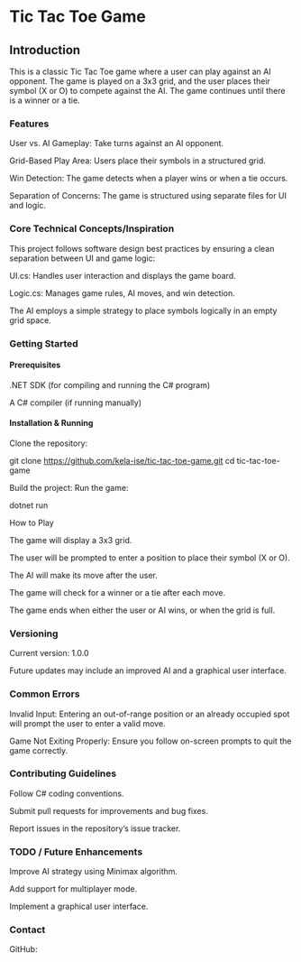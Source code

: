 # Tic Tac Toe Game

## Introduction
This is a classic Tic Tac Toe game where a user can play against an AI opponent. The game is played on a 3x3 grid, and the user places their symbol (X or O) to compete against the AI. The game continues until there is a winner or a tie.

### Features

User vs. AI Gameplay: Take turns against an AI opponent.

Grid-Based Play Area: Users place their symbols in a structured grid.

Win Detection: The game detects when a player wins or when a tie occurs.

Separation of Concerns: The game is structured using separate files for UI and logic.

### Core Technical Concepts/Inspiration

This project follows software design best practices by ensuring a clean separation between UI and game logic:

UI.cs: Handles user interaction and displays the game board.

Logic.cs: Manages game rules, AI moves, and win detection.

The AI employs a simple strategy to place symbols logically in an empty grid space.

### Getting Started

#### Prerequisites

.NET SDK (for compiling and running the C# program)

A C# compiler (if running manually)

#### Installation & Running

Clone the repository:

git clone https://github.com/kela-ise/tic-tac-toe-game.git
cd tic-tac-toe-game

Build the project:
Run the game:

dotnet run

How to Play

The game will display a 3x3 grid.

The user will be prompted to enter a position to place their symbol (X or O).

The AI will make its move after the user.

The game will check for a winner or a tie after each move.

The game ends when either the user or AI wins, or when the grid is full.

### Versioning

Current version: 1.0.0

Future updates may include an improved AI and a graphical user interface.

### Common Errors

Invalid Input: Entering an out-of-range position or an already occupied spot will prompt the user to enter a valid move.

Game Not Exiting Properly: Ensure you follow on-screen prompts to quit the game correctly.

### Contributing Guidelines

Follow C# coding conventions.

Submit pull requests for improvements and bug fixes.

Report issues in the repository’s issue tracker.

### TODO / Future Enhancements

Improve AI strategy using Minimax algorithm.

Add support for multiplayer mode.

Implement a graphical user interface.

### Contact

GitHub:

